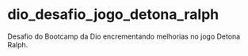 # dio_desafio_jogo_detona_ralph
Desafio do Bootcamp da Dio encrementando melhorias no jogo Detona Ralph.
